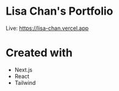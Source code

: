 # Lisa Chan's Portfolio
Live: https://lisa-chan.vercel.app

# Created with 
- Next.js
- React
- Tailwind
